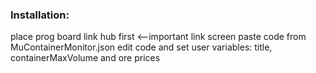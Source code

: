 ### Installation:

place prog board
link hub first <--important
link screen
paste code from MuContainerMonitor.json
edit code and set user variables: title, containerMaxVolume and ore prices
